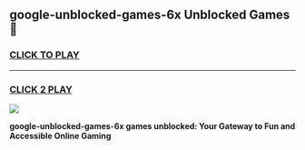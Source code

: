 
## google-unblocked-games-6x Unblocked Games👋
<h3>
<a href="https://news.freeplayer.one?title=google-unblocked-games-6x&ref=16F">CLICK TO PLAY</a></h3>
<hr>

<h3>
<a href="https://news.freeplayer.one?title=google-unblocked-games-6x&ref=16F">CLICK 2 PLAY</a>
  
</h3>

<a href="https://news.freeplayer.one?title=google-unblocked-games-6x&ref=16F/"><img src="https://clearcache.store/games.png"></a>


**google-unblocked-games-6x games unblocked: Your Gateway to Fun and Accessible Online Gaming**
